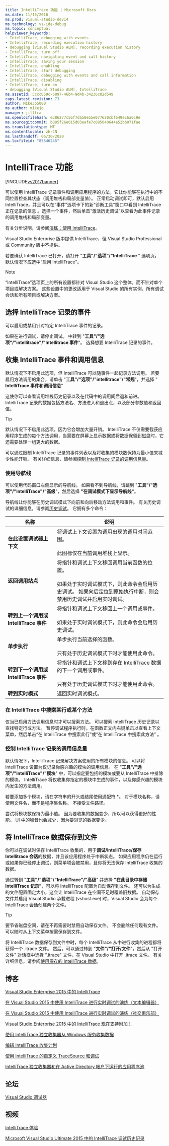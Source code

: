 ```yaml
---
title: IntelliTrace 功能 | Microsoft Docs
ms.date: 11/15/2016
ms.prod: visual-studio-dev14
ms.technology: vs-ide-debug
ms.topic: conceptual
helpviewer_keywords:
- IntelliTrace, debugging with events
- IntelliTrace, recording execution history
- debugging [Visual Studio ALM], recording execution history
- IntelliTrace, turn off
- IntelliTrace, navigating event and call history
- IntelliTrace, saving your session
- IntelliTrace, enabling
- IntelliTrace, start debugging
- IntelliTrace, debugging with events and call information
- IntelliTrace, disabling
- IntelliTrace, turn on
- debugging [Visual Studio ALM], IntelliTrace
ms.assetid: 5ccc059c-6097-46b4-9d4b-34236c02d549
caps.latest.revision: 73
author: MikeJo5000
ms.author: mikejo
manager: jillfra
ms.openlocfilehash: e386277c56f7da50e55e077620cbf649ec6a0c9e
ms.sourcegitcommit: b885f26e015d03eafe7c885040644a52bb071fae
ms.translationtype: MT
ms.contentlocale: zh-CN
ms.lasthandoff: 06/30/2020
ms.locfileid: "85546245"
---
```

# <a name="intellitrace-features"></a>IntelliTrace 功能
[!INCLUDE[vs2017banner](../includes/vs2017banner.md)]

可以使用 IntelliTrace 记录事件和调用应用程序的方法，它让你能够在执行中的不同位置检查其状态（调用堆栈和局部变量值）。 正常启动调试即可，默认启用 IntelliTrace，并且可以在“事件”选项卡下的新“诊断工具”窗口中看到 IntelliTrace 正在记录的信息 。选择一个事件，然后单击“激活历史调试”以查看为此事件记录的调用堆栈和局部变量。  
  
 有关分步说明，请参阅[演练：使用 IntelliTrace](../debugger/walkthrough-using-intellitrace.md)。  
  
 Visual Studio Enterprise 版中提供 IntelliTrace，但 Visual Studio Professional 或 Community 版中不提供。  
  
 若要确认 IntelliTrace 已打开，请打开 "**工具"/"选项"/"IntelliTrace** " 选项页。 默认情况下应选中“启用 IntelliTrace”。  
  
> [!NOTE]
> “IntelliTrace”选项页上的所有设置都针对 Visual Studio 这个整体，而不针对单个项目或解决方案。 这些设置中的更改适用于 Visual Studio 的所有实例、所有调试会话和所有项目或解决方案。  
  
## <a name="choose-the-events-that-intellitrace-records"></a><a name="ChooseEvents"></a>选择 IntelliTrace 记录的事件  
 可以启用或禁用针对特定 IntelliTrace 事件的记录。  
  
 如果在进行调试，请停止调试。 中转到 "**工具"/"选项"/"intellitrace"/"Intellitrace 事件**"。 选择想要 IntelliTrace 记录的事件。  
  
## <a name="collect-intellitrace-events-and-call-information"></a><a name="GoingFurther"></a>收集 IntelliTrace 事件和调用信息  
 默认情况下不启用此选项，但 IntelliTrace 可以随事件一起记录方法调用。 若要启用方法调用的集合，请单击 "**工具"/"选项"/"intellitrace"/"常规**"，并选择 " **IntelliTrace 事件和调用信息**"  
  
 这使你可以查看调用堆栈历史记录以及在代码中的调用间后退和前进。 IntelliTrace 记录的数据包括方法名、方法进入和退出点，以及部分参数值和返回值。  
  
> [!TIP]
> 默认情况下不启用此选项，因为它会增加大量开销。 IntelliTrace 不仅需要截获应用程序生成的每个方法调用，当需要在屏幕上显示数据或将数据保留到磁盘时，它还需要处理一组更大的数据。  
>   
> 可以通过限制 IntelliTrace 记录的事件列表以及将收集的模块数保持为最小值来减少性能开销。 有关详细信息，请参阅[控制 IntelliTrace 记录的调用信息量](../debugger/intellitrace-features.md#ControlCallData)。  
  
### <a name="using-the-navigation-gutter"></a>使用导航线  
 可以使用代码窗口左侧显示的导航线。 如果看不到导航线，请跳到 "**工具"/"选项"/"IntelliTrace"/"高级**"，然后选择 **"在调试模式下显示导航线"**。  
  
 导航线让你能够在历史调试模式下向前和向后移动方法调用和事件。 有关历史调试的详细信息，请参阅[历史调试](../debugger/historical-debugging.md)。 它拥有多个命令：  
  
|名称|说明|  
|-|-|  
|**在此设置调试器上下文**|将调试上下文设置为调用出现的调用时间范围。<br /><br /> 此图标仅在当前调用堆栈上显示。|  
|**返回调用站点**|将指针和调试上下文移回调用当前函数的位置。<br /><br /> 如果处于实时调试模式下，则此命令会启用历史调试。 如果向后定位到原始执行中断，则会禁用历史调试并启用实时调试。|  
|**转到上一个调用或 IntelliTrace 事件**|将指针和调试上下文移回上一个调用或事件。<br /><br /> 如果处于实时调试模式下，则此命令会启用历史调试。|  
|**单步执行**|单步执行当前选择的函数。<br /><br /> 只有处于历史调试模式下时才能使用此命令。|  
|**转到下一个调用或 IntelliTrace 事件**|将指针和调试上下文移到存在 IntelliTrace 数据的下一个调用或事件。<br /><br /> 只有处于历史调试模式下时才能使用此命令。|  
|**转到实时模式**|返回实时调试模式。|  
  
### <a name="search-for-a-line-or-method-in-intellitrace"></a>在 IntelliTrace 中搜索某行或某个方法  
 仅当已启用方法调用信息时才可以搜索方法。 可以搜索 IntelliTrace 历史记录以查找特定行或方法。 暂停调试程序执行时，在函数正文内右键单击以查看上下文菜单，然后单击“在 IntelliTrace 中搜索此行”或“在 IntelliTrace 中搜索此方法” 。  
  
### <a name="control-how-much-call-information-intellitrace-records"></a><a name="ControlCallData"></a> 控制 IntelliTrace 记录的调用信息量  
 默认情况下，IntelliTrace 记录解决方案使用的所有模块的信息。 可以将 IntelliTrace 设置为仅记录你感兴趣的模块的调用信息。 在 "**工具"/"选项"/"IntelliTrace"/"模块**" 中，可以指定要包括的模块或要从 IntelliTrace 中排除的模块。 IntelliTrace 将仅收集你指定的模块中生成的事件，以及你感兴趣的模块内发生的方法调用。  
  
 若要添加多个模块，请在字符串的开头或结尾使用通配符 *。 对于模块名称，请使用文件名，而不是程序集名称。 不接受文件路径。  
  
 尝试将模块数保持为最小值。 因为要收集的数据变少，所以可以获得更好的性能。 UI 中的噪音也会减少，因为要浏览的数据变少。  
  
## <a name="saving-intellitrace-data-to-file"></a><a name="SaveSession"></a>将 IntelliTrace 数据保存到文件  
 你可以在调试时保存 IntelliTrace 收集的、用于**调试/IntelliTrace/保存 Intellitrace 会话**的数据，并且该应用程序处于中断状态。 如果应用程序仍在运行或如果你已经停止调试，则菜单项会被禁用，且你将无法保存 IntelliTrace 收集的数据。  
  
 通过转到 "**工具"/"选项"/"IntelliTrace"/"高级**" 并选择 **"在此目录中存储 IntelliTrace 记录"**，可以将 IntelliTrace 配置为自动保存到文件。 还可以为生成的文件配置固定大小，这会让 IntelliTrace 在空间不足时覆盖旧数据。 自动保存文件并启用 Visual Studio 承载进程 (vshost.exe) 时，Visual Studio 会为每个 IntelliTrace 会话创建两个文件。  
  
> [!TIP]
> 要节省磁盘空间，请在不再需要时禁用自动保存文件。 不会删除任何现有文件。 可以随时从上下文菜单按需保存到文件。  
  
 将 IntelliTrace 数据保存到文件中时，每个 IntelliTrace 从中进行收集的进程都将获得一个 .itrace 文件。 然后，可以通过转到 "**文件"/"打开/文件**"，然后从 "打开文件" 对话框中选择 ".itrace" 文件，在 Visual Studio 中打开 .itrace 文件。 有关详细信息，请参阅[使用保存的 IntelliTrace 数据](../debugger/using-saved-intellitrace-data.md)。  
  
## <a name="blogs"></a>博客  
 [Visual Studio Enterprise 2015 中的 IntelliTrace](https://devblogs.microsoft.com/devops/intellitrace-in-visual-studio-ultimate-2015/)  
  
 [在 Visual Studio 2015 中使用 IntelliTrace 进行实时调试的演练（文本编辑器）](https://devblogs.microsoft.com/devops/walkthrough-of-live-debugging-using-intellitrace-in-visual-studio-2015-text-editor/)  
  
 [在 Visual Studio 2015 中使用 IntelliTrace 进行实时调试的演练（社交俱乐部）](https://devblogs.microsoft.com/devops/walkthrough-of-live-debugging-using-intellitrace-in-visual-studio-2015-social-club/)  
  
 [Visual Studio Enterprise 2015 中的 IntelliTrace 现在支持附加！](https://devblogs.microsoft.com/devops/intellitrace-in-visual-studio-enterprise-2015-now-supports-attach/)  
  
 [使用 IntelliTrace 独立收集器从 Windows 服务收集数据](https://devblogs.microsoft.com/devops/collect-data-from-a-windows-service-using-the-intellitrace-standalone-collector/)  
  
 [编辑 IntelliTrace 收集计划](https://devblogs.microsoft.com/devops/editing-the-intellitrace-collection-plan/)  
  
 [使用 IntelliTrace 的自定义 TraceSource 和调试](https://devblogs.microsoft.com/devops/custom-tracesource-and-debugging-using-intellitrace/)  
  
 [IntelliTrace 独立收集器和在 Active Directory 帐户下运行的应用程序池](https://devblogs.microsoft.com/devops/intellitrace-standalone-collector-and-application-pools-running-under-active-directory-accounts/)  
  
## <a name="forums"></a>论坛  
 [Visual Studio 调试器](https://social.msdn.microsoft.com/Forums/vsdebug)  
  
## <a name="videos"></a>视频  
 [IntelliTrace 体验](https://channel9.msdn.com/Series/Visual-Studio-2015-Enterprise-Videos/IntelliTrace-Experience)  
  
 [Microsoft Visual Studio Ultimate 2015 中的 IntelliTrace 调试历史记录](https://channel9.msdn.com/events/Ignite/2015/BRK3716)
